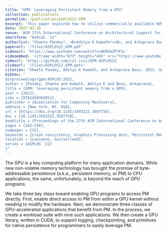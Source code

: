 ```yaml
---
title: "GPM: Leveraging Persistent Memory from a GPU"
collection: publications
permalink: /publication/ASPLOS22-GPM
excerpt: 'This paper explored how to utilise commercially available NVM on a GPU using real hardware. Through this process we came up with a benchmark suite (GPMBench) consisting of GPU applications that benefit from both GPU parallelism as well as NVM persistence. We also provide a GPU-optimised library (libGPM) that simplifies access to NVM from a GPU.'
date: 2022-02-28
venue: 'ACM 27th International Conference on Architectural Support for Programming Languages and Operating Systems (ASPLOS)'
shortform: "ASPLOS '22"
authorlist: "Shweta Pandey*, <B>Aditya K Kamath*</B>, and Arkaprava Basu<br>(*Authors contributed equally to this work)"
paperurl: '/files/ASPLOS22_GPM.pdf'
videourl: 'https://www.youtube.com/watch?v=WER5mZPYFSc'
videoembed: '<iframe width="873" height="491" src="https://www.youtube.com/embed/WER5mZPYFSc" title="[ASPLOS 2022] GPM: Leveraging Persistent Memory from a GPU" frameborder="0" allow="accelerometer; autoplay; clipboard-write; encrypted-media; gyroscope; picture-in-picture; web-share" allowfullscreen></iframe>'
codeurl: 'https://github.com/csl-iisc/GPM-ASPLOS22'
slideurl: '/files/ASPLOS22_GPM.pptx'
citation: "Shweta Pandey, Aditya K Kamath, and Arkaprava Basu. 2022. GPM: leveraging persistent memory from a GPU. Proceedings of the 27th ACM International Conference on Architectural Support for Programming Languages and Operating Systems. Association for Computing Machinery, New York, NY, USA, 142–156. DOI:https://doi.org/10.1145/3503222.3507758"
bibtex: "
@inproceedings{gpm:ASPLOS:2022,
author = {Pandey, Shweta and Kamath, Aditya K and Basu, Arkaprava},
title = {GPM: leveraging persistent memory from a GPU},
year = {2022},
isbn = {9781450392051},
publisher = {Association for Computing Machinery},
address = {New York, NY, USA},
url = {https://doi.org/10.1145/3503222.3507758},
doi = {10.1145/3503222.3507758},
booktitle = {Proceedings of the 27th ACM International Conference on Architectural Support for Programming Languages and Operating Systems},
pages = {142–156},
numpages = {15},
keywords = {Crash consistency, Graphics Processing Unit, Persistent Memory},
location = {Lausanne, Switzerland},
series = {ASPLOS '22}
}"
---
```

The GPU is a key computing platform for many application domains. While new non-volatile memory technology has brought the promise of byte-addressable persistence (a.k.a., persistent memory, or PM) to CPU applications, the same, unfortunately, is beyond the reach of GPU programs.

We take three key steps toward enabling GPU programs to access PM directly. First, enable direct access to PM from within a GPU kernel without needing to modify the hardware. Next, we demonstrate three classes of GPU-accelerated applications that benefit from PM. In the process, we create a workload suite with nine such applications. We then create a GPU library, written in CUDA, to support logging, checkpointing, and primitives for native persistence for programmers to easily leverage PM.
